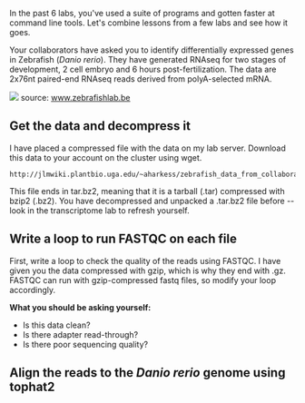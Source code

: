 In the past 6 labs, you've used a suite of programs and gotten faster at command line tools. Let's combine lessons from a few labs and see how it goes. 

Your collaborators have asked you to identify differentially expressed genes in Zebrafish (_Danio rerio_). They have generated RNAseq for two stages of development, 2 cell embryo and 6 hours post-fertilization. The data are 2x76nt paired-end RNAseq reads derived from polyA-selected mRNA. 

![](http://www.zebrafishlab.be/sites/default/files/styles/media_gallery_large/public/embryos-7.jpg)
source: www.zebrafishlab.be

## Get the data and decompress it

I have placed a compressed file with the data on my lab server. Download this data to your account on the cluster using wget. 

    http://jlmwiki.plantbio.uga.edu/~aharkess/zebrafish_data_from_collaborators.tar.bz2

This file ends in tar.bz2, meaning that it is a tarball (.tar) compressed with bzip2 (.bz2). You have decompressed and unpacked a .tar.bz2 file before -- look in the transcriptome lab to refresh yourself. 

## Write a loop to run FASTQC on each file

First, write a loop to check the quality of the reads using FASTQC. I have given you the data compressed with gzip, which is why they end with .gz. FASTQC can run with gzip-compressed fastq files, so modify your loop accordingly. 

**What you should be asking yourself:**

* Is this data clean? 
* Is there adapter read-through? 
* Is there poor sequencing quality?

## Align the reads to the _Danio rerio_ genome using tophat2




